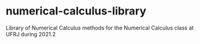 # numerical-calculus-library
Library of Numerical Calculus methods for the Numerical Calculus class at UFRJ during 2021.2
